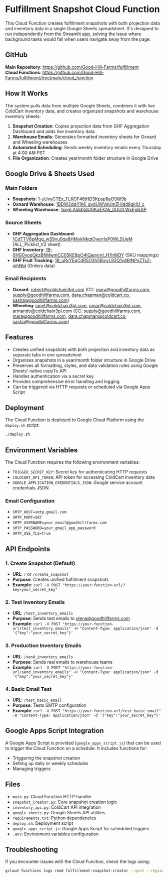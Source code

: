 # Fulfillment Snapshot Cloud Function

This Cloud Function creates fulfillment snapshots with both projection data and inventory data in a single Google Sheets spreadsheet. It's designed to run independently from the Streamlit app, solving the issue where background tasks would fail when users navigate away from the page.

## GitHub
**Main Repository**: https://github.com/Good-Hill-Farms/fulfillment  
**Cloud Functions**: https://github.com/Good-Hill-Farms/fulfillment/tree/main/cloud_function

## How It Works

The system pulls data from multiple Google Sheets, combines it with live ColdCart inventory data, and creates organized snapshots and warehouse inventory sheets:

1. **Snapshot Creation**: Copies projection data from GHF Aggregation Dashboard and adds live inventory data
2. **Warehouse Emails**: Generates formatted inventory sheets for Oxnard and Wheeling warehouses
3. **Automated Scheduling**: Sends weekly inventory emails every Thursday at 4:00 AM PST
4. **File Organization**: Creates year/month folder structure in Google Drive

## Google Drive & Sheets Used

### Main Folders
- **Snapshots**: [1-uUvyCTEx_TLKOF46jHD3Kpsp8aO9W9b](https://drive.google.com/drive/folders/1-uUvyCTEx_TLKOF46jHD3Kpsp8aO9W9b)
- **Oxnard Warehouse**: [1BDW2dd41h6_gvdUWVsUmZHIdd8gkIU_c](https://drive.google.com/drive/folders/1BDW2dd41h6_gvdUWVsUmZHIdd8gkIU_c)
- **Wheeling Warehouse**: [1xogLAldd3dUGKaEXAk_0UUILWxEpIkSP](https://drive.google.com/drive/folders/1xogLAldd3dUGKaEXAk_0UUILWxEpIkSP)

### Source Sheets
- **GHF Aggregation Dashboard**: [1CdTTV8pMqq_wS9vu0qa8HMykNkqtOverrIsP0WLSUeM](https://docs.google.com/spreadsheets/d/1CdTTV8pMqq_wS9vu0qa8HMykNkqtOverrIsP0WLSUeM) (ALL_Picklist_V2 sheet)
- **GHF Inventory**: [19-0HG0voqQkzBfiMwmCC05KE8pO4lQapvrnI_H7nWDY](https://docs.google.com/spreadsheets/d/19-0HG0voqQkzBfiMwmCC05KE8pO4lQapvrnI_H7nWDY) (SKU mappings)
- **GHF Fruit Tracking**: [1B_uRcYEqCdR5O3h5BiyvL92Q1v4BlNPxZTsZ-nihNbI](https://docs.google.com/spreadsheets/d/1B_uRcYEqCdR5O3h5BiyvL92Q1v4BlNPxZTsZ-nihNbI) (Orders data)

### Email Recipients
- **Oxnard**: robert@coldchain3pl.com (CC: mara@goodhillfarms.com, supply@goodhillfarms.com, dara.chapman@coldcart.co, sasha@goodhillfarms.com)
- **Wheeling**: janet@coldchain3pl.com, omar@coldchain3pl.com, armando@coldchain3pl.com (CC: supply@goodhillfarms.com, mara@goodhillfarms.com, dara.chapman@coldcart.co, sasha@goodhillfarms.com)

## Features

- Creates unified snapshots with both projection and inventory data as separate tabs in one spreadsheet
- Organizes snapshots in a year/month folder structure in Google Drive
- Preserves all formatting, styles, and data validation rules using Google Sheets' native copyTo API
- Handles authentication via a secret key
- Provides comprehensive error handling and logging
- Can be triggered via HTTP requests or scheduled via Google Apps Script

## Deployment

The Cloud Function is deployed to Google Cloud Platform using the `deploy.sh` script:

```bash
./deploy.sh
```

## Environment Variables

The Cloud Function requires the following environment variables:

- `TRIGGER_SECRET_KEY`: Secret key for authenticating HTTP requests
- `COLDCART_API_TOKEN`: API token for accessing ColdCart inventory data
- `GOOGLE_APPLICATION_CREDENTIALS_JSON`: Google service account credentials JSON

### Email Configuration
- `SMTP_HOST=smtp.gmail.com`
- `SMTP_PORT=587`
- `SMTP_USERNAME=your_email@goodhillfarms.com`
- `SMTP_PASSWORD=your_gmail_app_password`
- `SMTP_USE_TLS=true`

## API Endpoints

### 1. Create Snapshot (Default)
- **URL**: `/` or `/create_snapshot`
- **Purpose**: Creates unified fulfillment snapshots
- **Example**: `curl -X POST "https://your-function-url/?key=your_secret_key"`

### 2. Test Inventory Emails
- **URL**: `/test_inventory_emails`
- **Purpose**: Sends test emails to olena@goodhillfarms.com
- **Example**: `curl -X POST "https://your-function-url/test_inventory_emails" -H "Content-Type: application/json" -d '{"key":"your_secret_key"}'`

### 3. Production Inventory Emails
- **URL**: `/send_inventory_emails`
- **Purpose**: Sends real emails to warehouse teams
- **Example**: `curl -X POST "https://your-function-url/send_inventory_emails" -H "Content-Type: application/json" -d '{"key":"your_secret_key"}'`

### 4. Basic Email Test
- **URL**: `/test_basic_email`
- **Purpose**: Tests SMTP configuration
- **Example**: `curl -X POST "https://your-function-url/test_basic_email" -H "Content-Type: application/json" -d '{"key":"your_secret_key"}'`

## Google Apps Script Integration

A Google Apps Script is provided (`google_apps_script.js`) that can be used to trigger the Cloud Function on a schedule. It includes functions for:

- Triggering the snapshot creation
- Setting up daily or weekly schedules
- Managing triggers

## Files

- `main.py`: Cloud Function HTTP handler
- `snapshot_creator.py`: Core snapshot creation logic
- `inventory_api.py`: ColdCart API integration
- `google_sheets.py`: Google Sheets API utilities
- `requirements.txt`: Python dependencies
- `deploy.sh`: Deployment script
- `google_apps_script.js`: Google Apps Script for scheduled triggers
- `.env`: Environment variables configuration

## Troubleshooting

If you encounter issues with the Cloud Function, check the logs using:

```bash
gcloud functions logs read fulfillment-snapshot-creator --gen2 --region=us-east1 --limit=20
```
